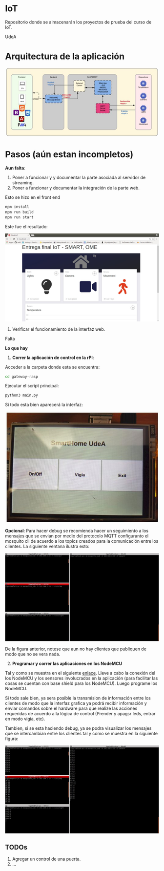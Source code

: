 # IoT
Repositorio donde se almacenarán los proyectos de prueba del curso de IoT.


UdeA

# Arquitectura de la aplicación #

![arquitectura](arquitectura.jpg)

# Pasos (aún estan incompletos) #

**Aun falta**:
1. Poner a funcionar y y documentar la parte asociada al servidor de streaming.
2. Poner a funcionar y documentar la integración de la parte web.

Esto se hizo en el front end

```bash
npm install
npm run build
npm run start
```

Este fue el resultado:

![interfaz](interface_web.jpg)


1. Verificar el funcionamiento de la interfaz web.

Falta

**Lo que hay**

1. **Correr la aplicación de control en la rPI**:

Acceder a la carpeta donde esta se encuentra:

```bash
cd gateway-rasp
```

Ejecutar el script principal:

```bash
python3 main.py
```

Si todo esta bien aparecerá la interfaz:

![interfaz](gateway_raspberry.jpg)

**Opcional**: Para hacer debug se recomienda hacer un seguimiento a los mensajes que se envian por medio del protocolo MQTT configuranto el mosquito cli de acuerdo a los topics creados para la comunicación entre los clientes. La siguiente ventana ilustra esto:

![debug](debug_con_mosquitto.jpg)

De la figura anterior, notese que aun no hay clientes que publiquen de modo que no se vera nada.

2. **Programar y correr las aplicaciones en los NodeMCU**

Tal y como se muestra en el siguiente [enlace](./things-arduino/README.md). Lleve a cabo la conexión del los NodeMCU y los sensores involucrados en la aplicación (para facilitar las cosas se cuentan con base shield para los NodeMCU). Luego programe los NodeMCU.

Si todo sale bien, ya sera posible la transmision de información entre los clientes de modo que la interfaz grafica ya podrá recibir información y enviar comandos sobre el hardware para que realize las acciones requeridas de acuerdo a la lógica de control (Prender y apagsr leds, entrar en modo vigia, etc).

Tambien, si se esta haciendo debug, ya se podra visualizar los mensajes que se intercambian entre los clientes tal y como se muestra en la siguiente figura:

![debug2](debug_con_mosquitto2.jpg)


## TODOs ##
1. Agregar un control de una puerta.
2. ...
